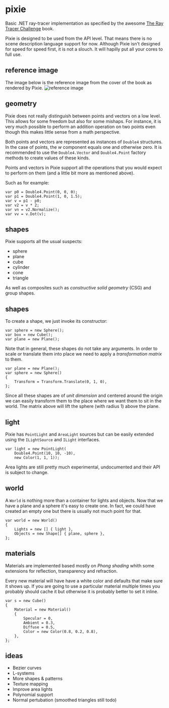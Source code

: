 # pixie
Basic .NET ray-tracer implementation as specified by 
the awesome [The Ray Tracer Challenge](https://pragprog.com/book/jbtracer/the-ray-tracer-challenge) book.

Pixie is designed to be used from the API level. That means there is no scene
description language support for now. Although Pixie isn't designed for speed for speed first, it is not a slouch. It will hapilly put all your cores to full use.

## reference image
The image below is the reference image from the cover of the book as rendered by Pixie. 
![reference image](https://i.imgur.com/LHdrSTH.png)

## geometry
Pixie does not really distinguish between points and vectors on a low level. This allows for some freedom but also for some mishaps. For instance, it is very much possible to perform an addition operation on two points even though this makes little sense from a math perspective.

Both points and vectors are represented as instances of `Double4` structures. In the case of points, the *w* component equals one and otherwise zero. It is recommended to use the `Double4.Vector` and `Double4.Point` factory methods to create values of these kinds.

Points and vectors in Pixie support all the operations that you would expect to perform on them (and a little bit more as mentioned above). 

Such as for example:
```
var p0 = Double4.Point(0, 0, 0);
var p1 = Double4.Point(1, 0, 1.5);
var v = p1 - p0;
var v2 = v * 2;
var vn = v2.Normalize();
var vv = v.Dot(v);
```

## shapes
Pixie supports all the usual suspects:

* sphere
* plane
* cube
* cylinder
* cone
* triangle

As well as composites such as *constructive solid geometry* (CSG) and group 
shapes.

## shapes
To create a shape, we just invoke its constructor:
```
var sphere = new Sphere();
var box = new Cube();
var plane = new Plane();
```

Note that in general, these shapes do not take any arguments. In order to scale 
or translate them into place we need to apply a *transformation matrix* to them.
```
var plane = new Plane();
var sphere = new Sphere()
{
    Transform = Transform.Translate(0, 1, 0),
};
```

Since all these shapes are of *unit dimension* and centered around the origin we 
can easily transform them to the place where we want them to sit in the world. The matrix above will lift the sphere (with radius 1) above the plane.

## light
Pixie has `PointLight` and `AreaLight` sources but can be easily extended using the `ILightSource` and `ILight` interfaces.
```
var light = new PointLight(
    Double4.Point(10, 10, -10),
    new Color(1, 1, 1));
```

Area lights are still pretty much experimental, undocumented and their API is subject to change.

## world
A `World` is nothing more than a container for lights and objects. Now that we 
have a plane and a sphere it's easy to create one. In fact, we could have created
an empty one but there is usually not much point for that.
```
var world = new World()
{
    Lights = new [] { light },
    Objects = new Shape[] { plane, sphere },
};
```

## materials
Materials are implemented based mostly on *Phong shading* whith some extensions for reflection, transparency and refraction.

Every new material will have have a white color and defaults that make sure it shows up. 
If you are going to use a particular material multiple times you probably should cache it 
but otherwise it is probably better to set it inline.
```
var s = new Cube()
{
    Material = new Material()
    {
        Specular = 0,
        Ambient = 0.3,
        Diffuse = 0.5,
        Color = new Color(0.8, 0.2, 0.8),
    },
};
```

## ideas
* Bezier curves
* L-systems
* More shapes & patterns
* Texture mapping
* Improve area lights
* Polynomial support
* Normal pertubation (smoothed triangles still todo)